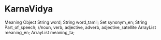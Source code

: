 KarnaVidya
==========

Meaning Object
	String word;
	String word_tamil;
	Set<String> synonym_en;
	String Part_of_speech;	//noun, verb, adjective, adverb, adjective_satellite
	ArrayList<String> meaning_en;
	ArrayList<String> meaning_ta;

	
	